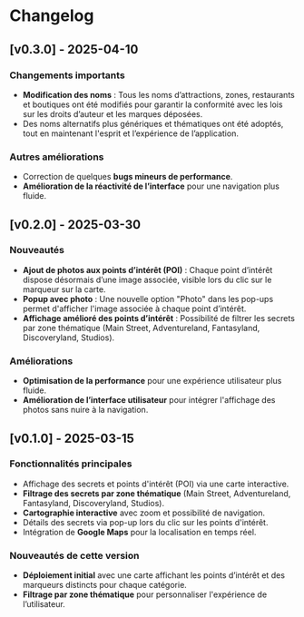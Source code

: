 # Changelog

## [v0.3.0] - 2025-04-10

### Changements importants

-   **Modification des noms** : Tous les noms d’attractions, zones, restaurants et boutiques ont été modifiés pour garantir la conformité avec les lois sur les droits d’auteur et les marques déposées.
-   Des noms alternatifs plus génériques et thématiques ont été adoptés, tout en maintenant l'esprit et l’expérience de l’application.

### Autres améliorations

-   Correction de quelques **bugs mineurs de performance**.
-   **Amélioration de la réactivité de l’interface** pour une navigation plus fluide.

## [v0.2.0] - 2025-03-30

### Nouveautés

-   **Ajout de photos aux points d’intérêt (POI)** : Chaque point d’intérêt dispose désormais d’une image associée, visible lors du clic sur le marqueur sur la carte.
-   **Popup avec photo** : Une nouvelle option "Photo" dans les pop-ups permet d'afficher l'image associée à chaque point d’intérêt.
-   **Affichage amélioré des points d’intérêt** : Possibilité de filtrer les secrets par zone thématique (Main Street, Adventureland, Fantasyland, Discoveryland, Studios).

### Améliorations

-   **Optimisation de la performance** pour une expérience utilisateur plus fluide.
-   **Amélioration de l’interface utilisateur** pour intégrer l'affichage des photos sans nuire à la navigation.

## [v0.1.0] - 2025-03-15

### Fonctionnalités principales

-   Affichage des secrets et points d'intérêt (POI) via une carte interactive.
-   **Filtrage des secrets par zone thématique** (Main Street, Adventureland, Fantasyland, Discoveryland, Studios).
-   **Cartographie interactive** avec zoom et possibilité de navigation.
-   Détails des secrets via pop-up lors du clic sur les points d'intérêt.
-   Intégration de **Google Maps** pour la localisation en temps réel.

### Nouveautés de cette version

-   **Déploiement initial** avec une carte affichant les points d’intérêt et des marqueurs distincts pour chaque catégorie.
-   **Filtrage par zone thématique** pour personnaliser l'expérience de l’utilisateur.
